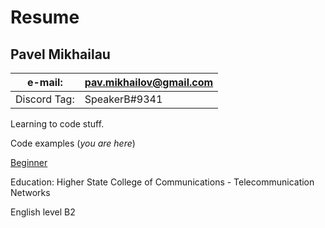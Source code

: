 # Resume

## Pavel Mikhailau

e-mail: | pav.mikhailov@gmail.com
------------ | -------------
Discord Tag: | SpeakerB#9341

Learning to code stuff.

Code examples (*you are here*)

[Beginner](https://en.wiktionary.org/wiki/beginner)

Education: Higher State College of Communications - Telecommunication Networks

English level B2
